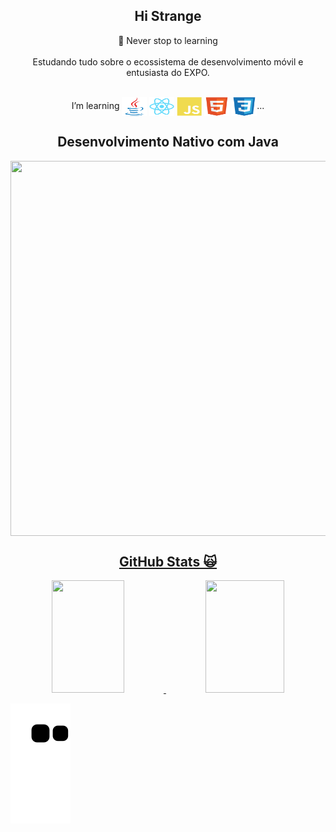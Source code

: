 <div align="center" >
  <h2>Hi Strange</h2>
  
  <span>🚀 Never stop to learning</span>
  <br></br>
  <span>Estudando tudo sobre o ecossistema de desenvolvimento móvil e entusiasta do EXPO.</span>
</div>
<div  align="center" style="display: inline_block"><br>
   <span> I’m learning </span>
  <img align="center" height="30" width="40" src="https://github.com/devicons/devicon/blob/master/icons/java/java-original.svg"/>
  <img align="center" height="30" width="40" src="https://raw.githubusercontent.com/devicons/devicon/master/icons/react/react-original.svg"/
  <img align="center"height="30" width="40" src="https://raw.githubusercontent.com/devicons/devicon/master/icons/typescript/typescript-plain.svg"/>
  <img align="center" height="30" width="40" src="https://raw.githubusercontent.com/devicons/devicon/master/icons/javascript/javascript-plain.svg"/>
  <img align="center"  height="30" width="40" src="https://raw.githubusercontent.com/devicons/devicon/master/icons/html5/html5-original.svg"/>
  <img align="center"  height="30" width="40" src="https://raw.githubusercontent.com/devicons/devicon/master/icons/css3/css3-original.svg"/>...
</div>

<div align="center">
    <h2>Desenvolvimento Nativo com Java</h2>
    <img align="center" height="600" width="600" src="https://github.com/M4rcoToni/M4rcoToni/blob/main/gifs/celss.gif?raw=true"/>  
</div>

<div align="center">
  <a href="https://github.com/M4rcoToni">    
  <h2>GitHub Stats 🙀</h2>
    <img width="48%" height="180em" src="https://github-readme-stats.vercel.app/api?username=M4rcoToni&show_icons=true&theme=aura&include_all_commits=false&count_private=true"/>
    <img width="50%" height="180em" src="https://github-readme-stats.vercel.app/api/top-langs/?username=M4rcoToni&layout=compact&langs_count=7&theme=aura"/>
  </a>
</div>


 ![Snake animation](https://github.com/M4rcoToni/M4rcoToni/blob/output/github-contribution-grid-snake.svg)
